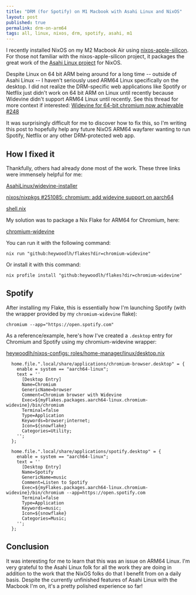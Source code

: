 ```yaml
---
title: "DRM (for Spotify) on M1 Macbook with Asahi Linux and NixOS"
layout: post
published: true
permalink: drm-on-arm64
tags: all, linux, nixos, drm, spotify, asahi, m1
---
```


I recently installed NixOS on my M2 Macbook Air using [nixos-apple-silicon](https://github.com/tpwrules/nixos-apple-silicon). For those not familiar with the nixos-apple-silicon project, it packages the great work of the [Asahi Linux project](https://asahilinux.org/) for NixOS.

Despite Linux on 64 bit ARM being around for a long time -- outside of Asahi Linux -- I haven't seriously used ARM64 Linux specifically on the desktop. I did not realize the DRM-specific web applications like Spotify or Netflix just didn't work on 64 bit ARM on Linux until recently because Widevine didn't support ARM64 Linux until recently. See this thread for more context if interested: [Widevine for 64-bit chromium now achievable #248](https://github.com/raspberrypi/Raspberry-Pi-OS-64bit/issues/248)

It was surprisingly difficult for me to discover how to fix this, so I'm writing this post to hopefully help any future NixOS ARM64 wayfarer wanting to run Spotify, Netflix or any other DRM-protected web app.

## How I fixed it

Thankfully, others had already done most of the work. These three links were immensely helpful for me:

[AsahiLinux/widevine-installer](https://github.com/AsahiLinux/widevine-installer)

[nixos/nixpkgs #251085: chromium: add widevine support on aarch64](https://github.com/NixOS/nixpkgs/pull/251085)

[shell.nix](https://gist.github.com/afilini/7fb5624c850f39af4938f4a5d087f2dc)

My solution was to package a Nix Flake for ARM64 for Chromium, here:

[chromium-widevine](https://github.com/heywoodlh/flakes/tree/7ea81c04f4f3c6470de463a5dfba4d46367645f6/chromium-widevine)

You can run it with the following command:

```
nix run "github:heywoodlh/flakes?dir=chromium-widevine"
```

Or install it with this command:

```
nix profile install "github:heywoodlh/flakes?dir=chromium-widevine"
```

## Spotify

After installing my Flake, this is essentially how I'm launching Spotify (with the wrapper provided by my `chromium-widevine` flake):

```
chromium --app="https://open.spotify.com"
```

As a reference/example, here's how I've created a `.desktop` entry for Chromium and Spotify using my chromium-widevine wrapper:

[heywoodlh/nixos-configs: roles/home-manager/linux/desktop.nix](https://github.com/heywoodlh/nixos-configs/blob/3f177feff9eed09285eb5b9a2db0e57a1b2e5333/roles/home-manager/linux/desktop.nix#L156-L186)

```
  home.file.".local/share/applications/chromium-browser.desktop" = {
    enable = system == "aarch64-linux";
    text = ''
      [Desktop Entry]
      Name=Chromium
      GenericName=browser
      Comment=Chromium browser with Widevine
      Exec=${myFlakes.packages.aarch64-linux.chromium-widevine}/bin/chromium
      Terminal=false
      Type=Application
      Keywords=browser;internet;
      Icon=${snowflake}
      Categories=Utility;
    '';
  };

  home.file.".local/share/applications/spotify.desktop" = {
    enable = system == "aarch64-linux";
    text = ''
      [Desktop Entry]
      Name=Spotify
      GenericName=music
      Comment=Listen to Spotify
      Exec=${myFlakes.packages.aarch64-linux.chromium-widevine}/bin/chromium --app=https://open.spotify.com
      Terminal=false
      Type=Application
      Keywords=music;
      Icon=${snowflake}
      Categories=Music;
    '';
  };
```

## Conclusion

It was interesting for me to learn that this was an issue on ARM64 Linux. I'm very grateful to the Asahi Linux folk for all the work they are doing in addition to the work that the NixOS folks do that I benefit from on a daily basis. Despite the currently unfinished features of Asahi Linux with the Macbook I'm on, it's a pretty polished experience so far!
